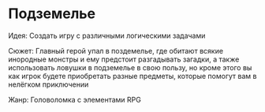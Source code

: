 # Подземелье

Идея: Создать игру с различными логическими задачами

Сюжет: Главный герой упал в поздемелье, где обитают всякие инородные монстры и ему предстоит разгадывать загадки, а также использовать ловушки в подземелье в свою пользу, но кроме этого вы как игрок будете приобретать разные предметы, которые помогут вам в нелёгком приключении 

Жанр: Головоломка с элементами RPG
